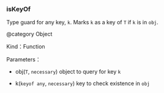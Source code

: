 
### isKeyOf


Type guard for any key, `k`. Marks `k` as a key of `T` if `k` is in `obj`.

@category Object


Kind：Function


Parameters：

- obj(`T`, `necessary`) object to query for key `k`




- k(`keyof any`, `necessary`) key to check existence in `obj`


